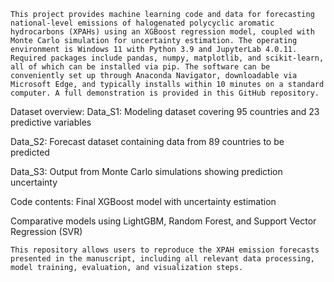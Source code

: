     This project provides machine learning code and data for forecasting national-level emissions of halogenated polycyclic aromatic hydrocarbons (XPAHs) using an XGBoost regression model, coupled with Monte Carlo simulation for uncertainty estimation. The operating environment is Windows 11 with Python 3.9 and JupyterLab 4.0.11. Required packages include pandas, numpy, matplotlib, and scikit-learn, all of which can be installed via pip. The software can be conveniently set up through Anaconda Navigator, downloadable via Microsoft Edge, and typically installs within 10 minutes on a standard computer. A full demonstration is provided in this GitHub repository.

Dataset overview:
Data_S1: Modeling dataset covering 95 countries and 23 predictive variables

Data_S2: Forecast dataset containing data from 89 countries to be predicted

Data_S3: Output from Monte Carlo simulations showing prediction uncertainty

Code contents:
Final XGBoost model with uncertainty estimation

Comparative models using LightGBM, Random Forest, and Support Vector Regression (SVR)

    This repository allows users to reproduce the XPAH emission forecasts presented in the manuscript, including all relevant data processing, model training, evaluation, and visualization steps.
